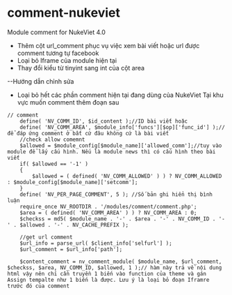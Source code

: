 # comment-nukeviet
Module comment for NukeViet 4.0
- Thêm cột url_comment phục vụ việc xem bài viết hoặc url được comment tương tự facebook
- Loại bỏ Iframe của module hiện tại
- Thay đổi kiểu từ tinyint sang int của cột area

--Hướng dẫn chỉnh sửa
- Loại bỏ hết các phần comment hiện tại đang dùng của NukeViet 
Tại khu vực muốn comment thêm đoạn sau
```
// comment
	define( 'NV_COMM_ID', $id_content );//ID bài viết hoặc 
	define( 'NV_COMM_AREA', $module_info['funcs'][$op]['func_id'] );//để đáp ứng comment ở bất cứ đâu không cứ là bài viết
	//check allow comemnt
	$allowed = $module_config[$module_name]['allowed_comm'];//tuy vào module để lấy cấu hình. Nếu là module news thì có cấu hình theo bài viết
	if( $allowed == '-1' )
	{
		$allowed = ( defined( 'NV_COMM_ALLOWED' ) ) ? NV_COMM_ALLOWED : $module_config[$module_name]['setcomm'];
	}
	define( 'NV_PER_PAGE_COMMENT', 5 ); //Số bản ghi hiển thị bình luận
	require_once NV_ROOTDIR . '/modules/comment/comment.php';
	$area = ( defined( 'NV_COMM_AREA' ) ) ? NV_COMM_AREA : 0;
	$checkss = md5( $module_name . '-' . $area . '-' . NV_COMM_ID . '-' . $allowed . '-' . NV_CACHE_PREFIX );

	//get url comment
	$url_info = parse_url( $client_info['selfurl'] );
	$url_comment = $url_info['path'];
	
	$content_comment = nv_comment_module( $module_name, $url_comment, $checkss, $area, NV_COMM_ID, $allowed, 1 );// hàm này trả về nội dung html vậy nên chỉ cần truyền 1 biến vào function của theme và gán Assign tempalte như 1 biến là được. Lưu ý là loại bỏ đoạn Iframre trước đó của comment
```
